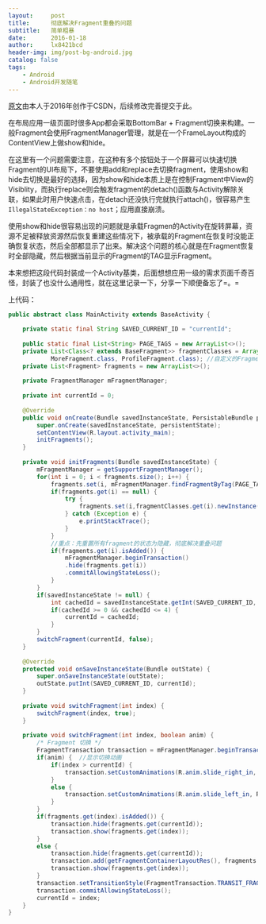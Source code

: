 ```yaml
---
layout:     post
title:      彻底解决Fragment重叠的问题
subtitle:   简单粗暴
date:       2016-01-18
author:     lx8421bcd
header-img: img/post-bg-android.jpg
catalog: false
tags:
    - Android
    - Android开发随笔
---
```


[原文](https://blog.csdn.net/u011734444/article/details/53347265)由本人于2016年创作于CSDN，后续修改完善提交于此。 


在布局应用一级页面时很多App都会采取BottomBar + Fragment切换来构建。一般Fragment会使用FragmentManager管理，就是在一个FrameLayout构成的ContentView上做show和hide。  

在这里有一个问题需要注意，在这种有多个按钮处于一个屏幕可以快速切换Fragment的UI布局下，不要使用add和replace去切换fragment，使用show和hide去切换是最好的选择，因为show和hide本质上是在控制Fragment中View的Visiblity，而执行replace则会触发fragment的detach()函数与Activity解除关联，如果此时用户快速点击，在detach还没执行完就执行attach()，很容易产生```IllegalStateException：no host```；应用直接崩溃。  

使用show和hide很容易出现的问题就是承载Fragmen的Activity在旋转屏幕，资源不足被释放资源然后恢复重建这些情况下，被承载的Fragment在恢复时没能正确恢复状态，然后全部都显示了出来。解决这个问题的核心就是在Fragment恢复时全部隐藏，然后根据当前显示的Fragment的TAG显示Fragment。  

本来想把这段代码封装成一个Activity基类，后面想想应用一级的需求页面千奇百怪，封装了也没什么通用性，就在这里记录一下，分享一下顺便备忘了=。=  

上代码：  
```java
public abstract class MainActivity extends BaseActivity {
 
    private static final String SAVED_CURRENT_ID = "currentId";
 
    public static final List<String> PAGE_TAGS = new ArrayList<>();
    private List<Class<? extends BaseFragment>> fragmentClasses = Arrays.asList(HomeFragment.class,
            MoreFragment.class, ProfileFragment.class); //自定义的Fragment，主要目的是在初始化时能够通过循环初始化，与重建时的恢复统一
    private List<Fragment> fragments = new ArrayList<>();
 
    private FragmentManager mFragmentManager;
 
    private int currentId = 0;
 
    @Override
    public void onCreate(Bundle savedInstanceState, PersistableBundle persistentState) {
        super.onCreate(savedInstanceState, persistentState);
        setContentView(R.layout.activity_main);
        initFragments();
    }
 
    private void initFragments(Bundle savedInstanceState) {
        mFragmentManager = getSupportFragmentManager();
        for(int i = 0; i < fragments.size(); i++) {
            fragments.set(i, mFragmentManager.findFragmentByTag(PAGE_TAGS.get(i)));
            if(fragments.get(i) == null) {
                try {
                    fragments.set(i,fragmentClasses.get(i).newInstance());
                } catch (Exception e) {
                    e.printStackTrace();
                }
            }
            //重点：先重置所有fragment的状态为隐藏，彻底解决重叠问题
            if(fragments.get(i).isAdded()) {
                mFragmentManager.beginTransaction()
                .hide(fragments.get(i))
                .commitAllowingStateLoss();
            }
        }
        if(savedInstanceState != null) {
            int cachedId = savedInstanceState.getInt(SAVED_CURRENT_ID, 0);
            if(cachedId >= 0 && cachedId <= 4) {
                currentId = cachedId;
            }
        }
        switchFragment(currentId, false);
    }
 
    @Override
    protected void onSaveInstanceState(Bundle outState) {
        super.onSaveInstanceState(outState);
        outState.putInt(SAVED_CURRENT_ID, currentId);
    }
 
    private void switchFragment(int index) {
        switchFragment(index, true);
    }
 
    private void switchFragment(int index, boolean anim) {
        /* Fragment 切换 */
        FragmentTransaction transaction = mFragmentManager.beginTransaction();
        if(anim) {  //显示切换动画
            if(index > currentId) {
                transaction.setCustomAnimations(R.anim.slide_right_in, R.anim.slide_left_out);
            }
            else {
                transaction.setCustomAnimations(R.anim.slide_left_in, R.anim.slide_right_out);
            }
        }
        if(fragments.get(index).isAdded()) {
            transaction.hide(fragments.get(currentId));
            transaction.show(fragments.get(index));
        }
        else {
            transaction.hide(fragments.get(currentId));
            transaction.add(getFragmentContainerLayoutRes(), fragments.get(index), PAGE_TAGS.get(index));
            transaction.show(fragments.get(index));
        }
        transaction.setTransitionStyle(FragmentTransaction.TRANSIT_FRAGMENT_FADE);
        transaction.commitAllowingStateLoss();
        currentId = index;
    }
}
```